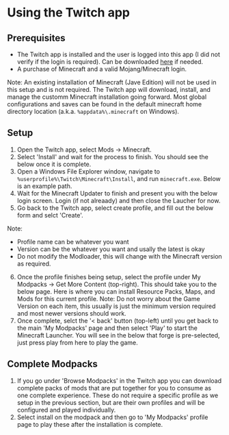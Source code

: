 # Using the Twitch app

## Prerequisites
- The Twitch app is installed and the user is logged into this app (I did not verify if the login is required). Can be downloaded [here](https://desktop.twitchsvc.net/installer/windows/TwitchSetup.exe) if needed.
- A purchase of Minecraft and a valid Mojang/Minecraft login.

Note: An existing installation of Minecraft (Jave Edition) will not be used in this setup and is not required. The Twitch app will download, install, and manage the customm Minecraft installation going forward. Most global configurations and saves can be found in the default minecraft home directory location (a.k.a. `%appdata%\.minecraft` on Windows).

## Setup
1. Open the Twitch app, select Mods -> Minecraft.
2. Select 'Install' and wait for the process to finish. You should see the below once it is complete.
3. Open a Windows File Explorer window, navigate to `%userprofile%\Twitch\Minecraft\Install`, and run `minecraft.exe`. Below is an example path.
4. Wait for the Minecraft Updater to finish and present you with the below login screen. Login (if not alreaady) and then close the Laucher for now.
5. Go back to the Twitch app, select create profile, and fill out the below form and selct 'Create'. 

Note: 
- Profile name can be whatever you want
- Version can be the whatever you want and usally the latest is okay
- Do not modify the Modloader, this will change with the Minecraft version as required.
6. Once the profile finishes being setup, select the profile under My Modpacks -> Get More Content (top-right). This should take you to the below page. Here is where you can install Resource Packs, Maps, and Mods for this current profile. Note: Do not worry about the Game Version on each item, this usually is just the minimum version required and most newer versions should work.
7. Once complete, selct the '< back' button (top-left) until you get back to the main 'My Modpacks' page and then select 'Play' to start the Minecraft Launcher. You will see in the below that forge is pre-selected, just press play from here to play the game.
## Complete Modpacks
1. If you go under 'Browse Modpacks' in the Twitch app you can download complete packs of mods that are put together for you to consume as one complete experience. These do not require a specific profile as we setup in the previous section, but are their own profiles and will be configured and played individually.
2. Select install on the modpack and then go to 'My Modpacks' profile page to play these after the installation is complete. 

